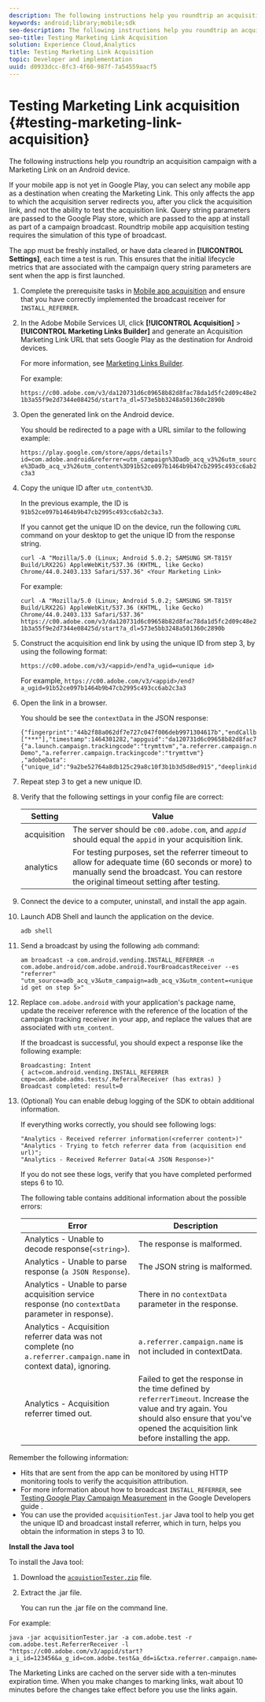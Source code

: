 ```yaml
---
description: The following instructions help you roundtrip an acquisition campaign with a Marketing Link on an Android device.
keywords: android;library;mobile;sdk
seo-description: The following instructions help you roundtrip an acquisition campaign with a Marketing Link on an Android device.
seo-title: Testing Marketing Link Acquisition
solution: Experience Cloud,Analytics
title: Testing Marketing Link Acquisition
topic: Developer and implementation
uuid: d0933dcc-8fc3-4f60-987f-7a54559aacf5
---
```


# Testing Marketing Link acquisition {#testing-marketing-link-acquisition}

The following instructions help you roundtrip an acquisition campaign with a Marketing Link on an Android device.

If your mobile app is not yet in Google Play, you can select any mobile app as a destination when creating the Marketing Link. This only affects the app to which the acquisition server redirects you, after you click the acquisition link, and not the ability to test the acquisition link. Query string parameters are passed to the Google Play store, which are passed to the app at install as part of a campaign broadcast. Roundtrip mobile app acquisition testing requires the simulation of this type of broadcast.

The app must be freshly installed, or have data cleared in **[!UICONTROL Settings]**, each time a test is run. This ensures that the initial lifecycle metrics that are associated with the campaign query string parameters are sent when the app is first launched. 

1. Complete the prerequisite tasks in [Mobile app acquisition](/help/android/acquisition-main/acquisition.md) and ensure that you have correctly implemented the broadcast receiver for `INSTALL_REFERRER`.
1. In the Adobe Mobile Services UI, click  **[!UICONTROL Acquisition]** > **[!UICONTROL Marketing Links Builder]** and generate an Acquisition Marketing Link URL that sets Google Play as the destination for Android devices.

   For more information, see [Marketing Links Builder](/help/using/acquisition-main/c-marketing-links-builder/c-marketing-links-builder.md).

   For example:

   `https://c00.adobe.com/v3/da120731d6c09658b82d8fac78da1d5fc2d09c48e21b3a55f9e2d7344e08425d/start?a_dl=573e5bb3248a501360c2890b`

1. Open the generated link on the Android device.

   You should be redirected to a page with a URL similar to the following example:

   `https://play.google.com/store/apps/details?id=com.adobe.android&referrer=utm_campaign%3Dadb_acq_v3%26utm_source%3Dadb_acq_v3%26utm_content%3D91b52ce097b1464b9b47cb2995c493cc6ab2c3a3`

1. Copy the unique ID after `utm_content%3D`.

   In the previous example, the ID is `91b52ce097b1464b9b47cb2995c493cc6ab2c3a3`.

   If you cannot get the unique ID on the device, run the following `CURL` command on your desktop to get the unique ID from the response string.

   `curl -A "Mozilla/5.0 (Linux; Android 5.0.2; SAMSUNG SM-T815Y Build/LRX22G) AppleWebKit/537.36 (KHTML, like Gecko) Chrome/44.0.2403.133 Safari/537.36" <Your Marketing Link>`

   For example:

   `curl -A "Mozilla/5.0 (Linux; Android 5.0.2; SAMSUNG SM-T815Y Build/LRX22G) AppleWebKit/537.36 (KHTML, like Gecko) Chrome/44.0.2403.133 Safari/537.36" https://c00.adobe.com/v3/da120731d6c09658b82d8fac78da1d5fc2d09c48e21b3a55f9e2d7344e08425d/start?a_dl=573e5bb3248a501360c2890b`

1. Construct the acquisition end link by using the unique ID from step 3, by using the following format:

   `https://c00.adobe.com/v3/<appid>/end?a_ugid=<unique id>`

   For example, `https://c00.adobe.com/v3/<appid>/end?a_ugid=91b52ce097b1464b9b47cb2995c493cc6ab2c3a3`

1. Open the link in a browser.

   You should be see the `contextData` in the JSON response:

   ```
   {"fingerprint":"44b2f88a062df7e727c047f006deb9971304617b","endCallbacks":["***"],"timestamp":1464301282,"appguid":"da120731d6c09658b82d8fac78da1d5fc2d09c48e21b3a55f9e2d7344e08425d","contextData": 
   {"a.launch.campaign.trackingcode":"trymttvm","a.referrer.campaign.name":"Android Demo","a.referrer.campaign.trackingcode":"trymttvm"} 
   ,"adobeData":{"unique_id":"9a2be52764a8db125c29a8c10f3b1b3d5d8ed915","deeplinkid":"57476c26072932ec6d3a470b"}}.
   ```

1. Repeat step 3 to get a new unique ID.
1. Verify that the following settings in your config file are correct:

    | Setting | Value |
    |--- |--- |
    |acquisition|The server should be `c00.adobe.com`, and      *`appid`*  should equal the `appid` in your acquisition link.|
    |analytics|For testing purposes, set the referrer timeout to allow for adequate time (60 seconds or more) to manually send the broadcast. You can restore the original timeout setting after testing.|

1. Connect the device to a computer, uninstall, and install the app again.
1. Launch ADB Shell and launch the application on the device.

   ```
   adb shell
   ```

1. Send a broadcast by using the following `adb` command:

   ```
   am broadcast -a com.android.vending.INSTALL_REFERRER -n com.adobe.android/com.adobe.android.YourBroadcastReceiver --es "referrer" "utm_source=adb_acq_v3&utm_campaign=adb_acq_v3&utm_content=<unique id get on step 5>"
   ```

1. Replace `com.adobe.android` with your application's package name, update the receiver reference with the reference of the location of the campaign tracking receiver in your app, and replace the values that are associated with `utm_content`.

   If the broadcast is successful, you should expect a response like the following example:

   ```
   Broadcasting: Intent 
   { act=com.android.vending.INSTALL_REFERRER cmp=com.adobe.adms.tests/.ReferralReceiver (has extras) } 
   Broadcast completed: result=0 
   ```

1. (Optional) You can enable debug logging of the SDK to obtain additional information.

   If everything works correctly, you should see following logs:

   ```
   "Analytics - Received referrer information(<referrer content>)" 
   "Analytics - Trying to fetch referrer data from (acquisition end url)"; 
   "Analytics - Received Referrer Data(<A JSON Response>)"
   ```

   If you do not see these logs, verify that you have completed performed steps 6 to 10.

   The following table contains additional information about the possible errors: 

   | Error | Description |
   |--- |--- |
   |Analytics - Unable to decode response(`<string>`).|The response is malformed.|
   |Analytics - Unable to parse response (`a JSON Response`).|The JSON string is malformed.|
   |Analytics - Unable to parse acquisition service response (no `contextData` parameter in response).|There in no  `contextData`  parameter in the response.|
   |Analytics - Acquisition referrer data was not complete (no `a.referrer.campaign.name` in context data), ignoring.|`a.referrer.campaign.name` is not included in contextData.|
   |Analytics - Acquisition referrer timed out.|Failed to get the response in the time defined by `referrerTimeout`. Increase the value and try again.  You should also ensure that you've opened the acquisition link before installing the app.|

Remember the following information: 

* Hits that are sent from the app can be monitored by using HTTP monitoring tools to verify the acquisition attribution. 
* For more information about how to broadcast `INSTALL_REFERRER`, see [Testing Google Play Campaign Measurement](https://developers.google.com/analytics/solutions/testing-play-campaigns) in the Google Developers guide . 
* You can use the provided `acquisitionTest.jar` Java tool to help you get the unique ID and broadcast install referrer, which in turn, helps you obtain the information in steps 3 to 10. 

**Install the Java tool** 

To install the Java tool:

1. Download the [`acquistionTester.zip`](../assets/acquisitionTester.zip) file. 
1. Extract the .jar file. 

    You can run the .jar file on the command line. 

For example: 

```
java -jar acquisitionTester.jar -a com.adobe.test -r com.adobe.test.ReferrerReceiver -l "https://c00.adobe.com/v3/appid/start?a_i_id=123456&a_g_id=com.adobe.test&a_dd=i&ctxa.referrer.campaign.name=name&ctxa.referrer.campaign.trackingcode=1234
```

The Marketing Links are cached on the server side with a ten-minutes expiration time. When you make changes to marking links, wait about 10 minutes before the changes take effect before you use the links again.
